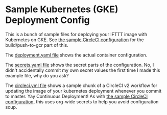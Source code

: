 # Sample Kubernetes (GKE) Deployment Config
This is a bunch of sample files for deploying your IFTTT image with Kubernetes
on GKE. See [the sample CircleCI configuration](/examples/sample-circleci-build)
for the build/push-to-gcr part of this.

The [deployment.yaml file](deployment.yaml) shows the actual container
configuration.

The [secrets.yaml file](secrets.yaml) shows the secret parts of the
configuration. No, I didn't accidentally commit my own secret values the first
time I made this example file, why do you ask?

The [circleci.yml file](circleci.yml) shows a sample chunk of a CircleCI v2
workflow for updating the image of your kubernetes deployment whenever you
commit to master. Yay Continuous Deployment! As with
[the sample CircleCI configuration](/examples/sample-circleci-build), this uses
org-wide secrets to help you avoid configuration soup.
